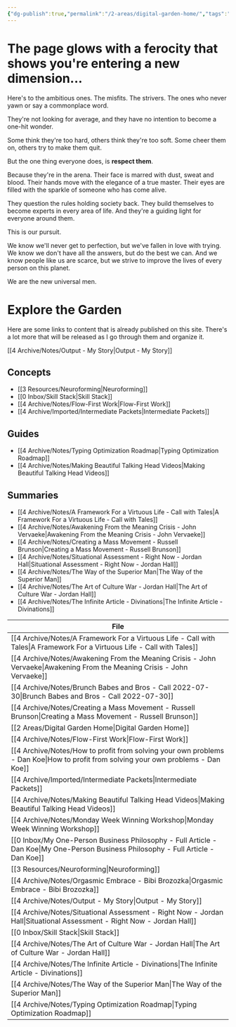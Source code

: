 ```yaml
---
{"dg-publish":true,"permalink":"/2-areas/digital-garden-home/","tags":"gardenEntry"}
---
```



# The page glows with a ferocity that shows you're entering a new dimension...

Here's to the ambitious ones.
The misfits.
The strivers.
The ones who never yawn or say a commonplace word.

They're not looking for average,
and they have no intention to become a one-hit wonder.

Some think they're too hard, others think they're too soft.
Some cheer them on, others try to make them quit.

But the one thing everyone does, is **respect them**.

Because they're in the arena.
Their face is marred with dust, sweat and blood.
Their hands move with the elegance of a true master.
Their eyes are filled with the sparkle of someone who has come alive.

They question the rules holding society back.
They build themselves to become experts in every area of life.
And they're a guiding light for everyone around them.

This is our pursuit.

We know we'll never get to perfection, but we've fallen in love with trying.
We know we don't have all the answers, but do the best we can.
And we know people like us are scarce, but we strive to improve the lives of every person on this planet.

We are the new universal men.

# Explore the Garden
Here are some links to content that is already published on this site. There's a lot more that will be released as I go through them and organize it.

[[4 Archive/Notes/Output - My Story\|Output - My Story]]

## Concepts
- [[3 Resources/Neuroforming\|Neuroforming]]
- [[0 Inbox/Skill Stack\|Skill Stack]]
- [[4 Archive/Notes/Flow-First Work\|Flow-First Work]]
- [[4 Archive/Imported/Intermediate Packets\|Intermediate Packets]]

## Guides
- [[4 Archive/Notes/Typing Optimization Roadmap\|Typing Optimization Roadmap]]
- [[4 Archive/Notes/Making Beautiful Talking Head Videos\|Making Beautiful Talking Head Videos]]

## Summaries
- [[4 Archive/Notes/A Framework For a Virtuous Life - Call with Tales\|A Framework For a Virtuous Life - Call with Tales]]
- [[4 Archive/Notes/Awakening From the Meaning Crisis - John Vervaeke\|Awakening From the Meaning Crisis - John Vervaeke]]
- [[4 Archive/Notes/Creating a Mass Movement - Russell Brunson\|Creating a Mass Movement - Russell Brunson]]
- [[4 Archive/Notes/Situational Assessment - Right Now - Jordan Hall\|Situational Assessment - Right Now - Jordan Hall]]
- [[4 Archive/Notes/The Way of the Superior Man\|The Way of the Superior Man]]
- [[4 Archive/Notes/The Art of Culture War - Jordan Hall\|The Art of Culture War - Jordan Hall]]
- [[4 Archive/Notes/The Infinite Article - Divinations\|The Infinite Article - Divinations]]

| File                                                                                                                                  |
| ------------------------------------------------------------------------------------------------------------------------------------- |
| [[4 Archive/Notes/A Framework For a Virtuous Life - Call with Tales\|A Framework For a Virtuous Life - Call with Tales]]           |
| [[4 Archive/Notes/Awakening From the Meaning Crisis - John Vervaeke\|Awakening From the Meaning Crisis - John Vervaeke]]           |
| [[4 Archive/Notes/Brunch Babes and Bros - Call 2022-07-30\|Brunch Babes and Bros - Call 2022-07-30]]                               |
| [[4 Archive/Notes/Creating a Mass Movement - Russell Brunson\|Creating a Mass Movement - Russell Brunson]]                         |
| [[2 Areas/Digital Garden Home\|Digital Garden Home]]                                                                               |
| [[4 Archive/Notes/Flow-First Work\|Flow-First Work]]                                                                               |
| [[4 Archive/Notes/How to profit from solving your own problems - Dan Koe\|How to profit from solving your own problems - Dan Koe]] |
| [[4 Archive/Imported/Intermediate Packets\|Intermediate Packets]]                                                                  |
| [[4 Archive/Notes/Making Beautiful Talking Head Videos\|Making Beautiful Talking Head Videos]]                                     |
| [[4 Archive/Notes/Monday Week Winning Workshop\|Monday Week Winning Workshop]]                                                     |
| [[0 Inbox/My One-Person Business Philosophy - Full Article - Dan Koe\|My One-Person Business Philosophy - Full Article - Dan Koe]] |
| [[3 Resources/Neuroforming\|Neuroforming]]                                                                                         |
| [[4 Archive/Notes/Orgasmic Embrace - Bibi Brozozka\|Orgasmic Embrace - Bibi Brozozka]]                                             |
| [[4 Archive/Notes/Output - My Story\|Output - My Story]]                                                                           |
| [[4 Archive/Notes/Situational Assessment - Right Now - Jordan Hall\|Situational Assessment - Right Now - Jordan Hall]]             |
| [[0 Inbox/Skill Stack\|Skill Stack]]                                                                                               |
| [[4 Archive/Notes/The Art of Culture War - Jordan Hall\|The Art of Culture War - Jordan Hall]]                                     |
| [[4 Archive/Notes/The Infinite Article - Divinations\|The Infinite Article - Divinations]]                                         |
| [[4 Archive/Notes/The Way of the Superior Man\|The Way of the Superior Man]]                                                       |
| [[4 Archive/Notes/Typing Optimization Roadmap\|Typing Optimization Roadmap]]                                                       |
